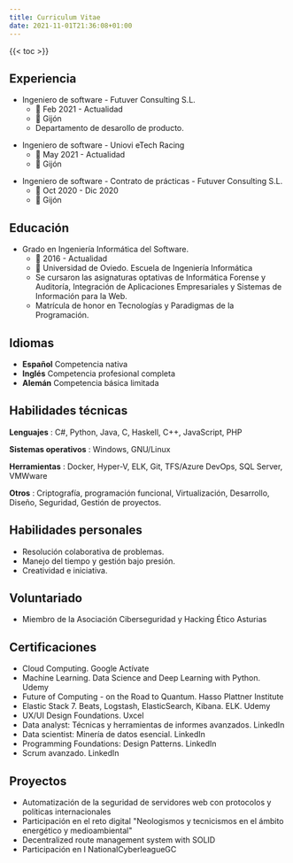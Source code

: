 ```yaml
---
title: Curriculum Vitae
date: 2021-11-01T21:36:08+01:00
---
```


{{< toc >}}

## Experiencia

- Ingeniero de software - Futuver Consulting S.L.
    - 📅 Feb 2021 - Actualidad    
    - 📍 Gijón
    - Departamento de desarollo de producto.

* Ingeniero de software - Uniovi eTech Racing
    - 📅 May 2021 - Actualidad    
    - 📍 Gijón

- Ingeniero de software - Contrato de prácticas - Futuver Consulting S.L.
    - 📅 Oct 2020 - Dic 2020    
    - 📍 Gijón

## Educación

- Grado en Ingeniería Informática del Software.
    - 📅 2016 - Actualidad
    - 📍 Universidad de Oviedo. Escuela de Ingeniería Informática
    - Se cursaron las asignaturas optativas de Informática Forense y Auditoría, Integración de Aplicaciones Empresariales y Sistemas de Información para la Web.
    - Matrícula de honor en Tecnologías y Paradigmas de la Programación.


## Idiomas

- **Español** Competencia nativa
- **Inglés** Competencia profesional completa
- **Alemán** Competencia básica limitada

## Habilidades técnicas

**Lenguajes**
: C#, Python, Java, C, Haskell, C++, JavaScript, PHP

**Sistemas operativos**
: Windows, GNU/Linux

**Herramientas**
: Docker, Hyper-V, ELK, Git, TFS/Azure DevOps, SQL Server, VMWware

**Otros**
: Criptografía, programación funcional, Virtualización, Desarrollo, Diseño, Seguridad, Gestión de proyectos.


## Habilidades personales

- Resolución colaborativa de problemas.
- Manejo del tiempo y gestión bajo presión.
- Creatividad e iniciativa.

## Voluntariado

- Miembro de la Asociación Ciberseguridad y Hacking Ético Asturias

## Certificaciones

- Cloud Computing. Google Actívate
- Machine Learning. Data Science and Deep Learning with Python. Udemy
- Future of Computing - on the Road to Quantum. Hasso Plattner Institute
- Elastic Stack 7. Beats, Logstash, ElasticSearch, Kibana. ELK. Udemy
- UX/UI Design Foundations. Uxcel
- Data analyst: Técnicas y herramientas de informes avanzados. LinkedIn
- Data scientist: Minería de datos esencial. LinkedIn
- Programming Foundations: Design Patterns. LinkedIn
- Scrum avanzado. LinkedIn

## Proyectos

- Automatización de la seguridad de servidores web con protocolos y políticas internacionales
- Participación en el reto digital "Neologismos y tecnicismos en el ámbito energético y medioambiental"
- Decentralized route management system with SOLID
- Participación en I NationalCyberleagueGC


